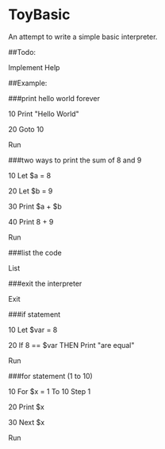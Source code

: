 # ToyBasic

An attempt to write a simple basic interpreter.

##Todo:

Implement Help

##Example:

###print hello world forever

10 Print "Hello World"

20 Goto 10

Run

###two ways to print the sum of 8 and 9

10 Let $a = 8

20 Let $b = 9

30 Print $a + $b

40 Print 8 + 9

Run

###list the code

List

###exit the interpreter

Exit

###if statement

10 Let $var = 8

20 If 8 == $var THEN Print "are equal"

Run

###for statement (1 to 10)

10 For $x = 1 To 10 Step 1

20 Print $x

30 Next $x

Run
